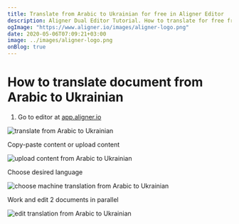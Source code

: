 ```yaml
---
title: Translate from Arabic to Ukrainian for free in Aligner Editor
description: Aligner Dual Editor Tutorial. How to translate for free from Arabic to Ukrainian. Aligner is multilingual document management platform. 
ogImage: "https://www.aligner.io/images/aligner-logo.png"
date: 2020-05-06T07:09:21+03:00
image: ../images/aligner-logo.png
onBlog: true
---
```


# How to translate document from Arabic to Ukrainian

1. Go to editor at [app.aligner.io](https://app.aligner.io "Aligner App web page")

![translate from Arabic to Ukrainian](../aligner-blank-editor.png "translate from Arabic to Ukrainian")

Copy-paste content or upload content

![upload content from Arabic to Ukrainian](../aligner-uploaded-document.png "upload content from Arabic to Ukrainian")

Choose desired language

![choose machine translation from Arabic to Ukrainian](../aligner-language-dropdown.png "choose machine translation from Arabic to Ukrainian")

Work and edit 2 documents in parallel

![edit translation from Arabic to Ukrainian](../aligner-double-sitded-editor.png "edit translation from Arabic to Ukrainian")

